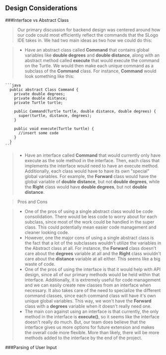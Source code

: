 Design Considerations
----------------------

###Interface vs Abstract Class

> Our primary discussion for backend design was centered around how our code could most efficiently reflect the commands that the SLogo IDE takes in.
  We had two main ideas as two how we could do this:

> - Have an abstract class called **Command** that contains global variables like **double degrees** and **double distance**, along with an abstract
    method called **execute** that would execute the command on the Turtle. We would then make each unique command as a subclass of the **Command**
    class. For instance, **Command** would look something like this:

    ```java
      public abstract Class Command {
        private double degrees;
        private double distance;
        private Turtle turtle;

        public Command(Turtle turtle, double distance, double degrees) {
          super(turtle, distance, degrees);
        }

        public void execute(Turtle turtle) {
          //insert some code
        }
      }
    ```

> - Have an interface called **Command** that would currently only have execute as the sole method in the interface. Then, each class that implements
    the interface would need to have an execute method. Additionally, each class would have to have its own "special" global variables. For example,
    the **Forward** class would have the global variable of **double distance**, but not **double degrees**, while the **Right** class would have
    **double degrees**, but not **double distance**.

> Pros and Cons

> - One of the pros of using a single abstract class would be code consolidation. There would be less code to worry about for each subclass, since most
    of the work could be handled in the super class. This could potentially mean easier code management and cleaner looking code.
> - However, one the major cons of using a single abstract class is the fact that a lot of the subclasses wouldn't utilize the variables in the Abstract
    class at all. For instance, the **Forward** class doesn't care about the **degrees** variable at all and the **Right** class wouldn't care about the
    **distance** variable at all either. This seems like a big waste of code.
> - One of the pros of using the interface is that it would help with API design, since all of our primary methods would be held within that interface.
    Additionally, it is extremely useful for code management and we can easily create new classes from an interface when necessary. It also takes care of
    the need to specialize the different command classes, since each command class will have it's own unique global variables. This way, we won't have
    the **Forward** class with a **degrees** variable when it doesn't really need one.
> - The main con against using an interface is that currently, the only method in the interface is **execute()**, so it seems like the interface doesn't
    really do much. But, our team does believe that the interface gives us more options for future extension and makes the overall code more flexible.
    More than likely, there will be more methods added to the interface by the end of the project.

###Parsing of User Input
